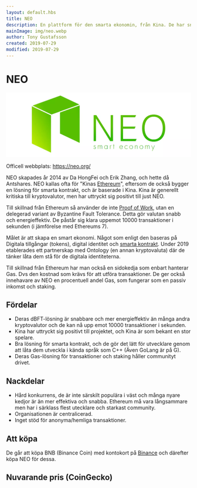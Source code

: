```yaml
---
layout: default.hbs
title: NEO
description: En plattform för den smarta ekonomin, från Kina. De har snabba energieffektiva transaktioner och är populära i öst.
mainImage: img/neo.webp
author: Tony Gustafsson
created: 2019-07-29
modified: 2019-07-29
---
```


# NEO

![NEO](../img/neo.webp 'NEO')

Officell webbplats: https://neo.org/

NEO skapades år 2014 av Da HongFei och Erik Zhang, och hette då Antshares. NEO kallas ofta för "Kinas [Ethereum](/kryptovalutor/ethereum.html)", eftersom de också bygger en lösning för smarta kontrakt, och är baserade i Kina. Kina är generellt kritiska till kryptovalutor, men har uttryckt sig positivt till just NEO.

Till skillnad från Ethereum så använder de inte [Proof of Work](/tekniker/proof-of-work.html), utan en delegerad variant av Byzantine Fault Tolerance. Detta gör valutan snabb och energieffektiv. De påstår sig klara uppemot 10000 transaktioner i sekunden (i jämförelse med Ethereums 7).

Målet är att skapa en smart ekonomi. Något som enligt den baseras på Digitala tillgångar (tokens), digital identitet och [smarta kontrakt](/tekniker/smarta-kontrakt.html). Under 2019 etablerades ett partnerskap med Ontology (en annan kryptovaluta) där de tänker låta dem stå för de digitala identiteterna.

Till skillnad från Ethereum har man också en sidokedja som enbart hanterar Gas. Dvs den kostnad som krävs för att utföra transaktioner. De ger också innehavare av NEO en procentuell andel Gas, som fungerar som en passiv inkomst och staking.

## Fördelar

-   Deras dBFT-lösning är snabbare och mer energieffektiv än många andra kryptovalutor och de kan nå upp emot 10000 transaktioner i sekunden.
-   Kina har uttryckt sig positivt till projektet, och Kina är som bekant en stor spelare.
-   Bra lösning för smarta kontrakt, och de gör det lätt för utvecklare genom att låta dem utveckla i kända språk som C++ (Även GoLang är på G).
-   Deras Gas-lösning för transaktioner och staking håller communityt drivet.

## Nackdelar

-   Hård konkurrens, de är inte särskilt populära i väst och många nyare kedjor är än mer effektiva och snabba. Ethereum må vara långsammare men har i särklass flest utecklare och starkast community.
-   Organisationen är centralicerad.
-   Inget stöd för anonyma/hemliga transaktioner.

## Att köpa

De går att köpa BNB (Binance Coin) med kontokort på [Binance](https://www.binance.com) och därefter köpa NEO för dessa.

## Nuvarande pris (CoinGecko)

<script src="https://widgets.coingecko.com/coingecko-coin-ticker-widget.js"></script>

<coingecko-coin-ticker-widget currency="sek" coin-id="neo" locale="en"></coingecko-coin-ticker-widget>
